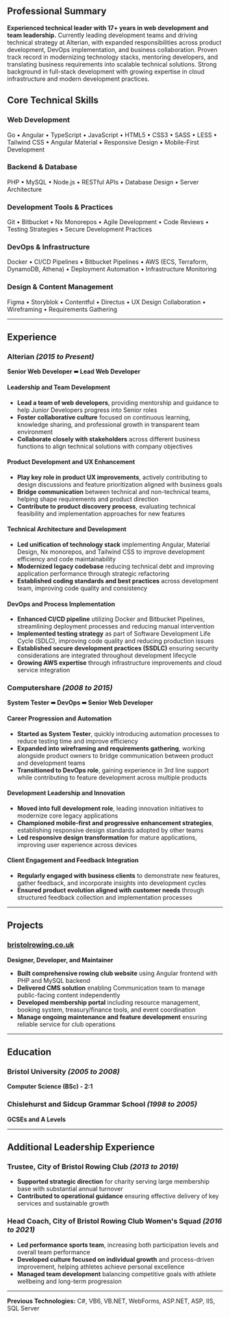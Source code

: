 ## Professional Summary

**Experienced technical leader with 17+ years in web development and team leadership.** Currently leading development teams and driving technical strategy at Alterian, with expanded responsibilities across product development, DevOps implementation, and business collaboration. Proven track record in modernizing technology stacks, mentoring developers, and translating business requirements into scalable technical solutions. Strong background in full-stack development with growing expertise in cloud infrastructure and modern development practices.

## Core Technical Skills

### **Web Development**
Go • Angular • TypeScript • JavaScript • HTML5 • CSS3 • SASS • LESS • Tailwind CSS • Angular Material • Responsive Design • Mobile-First Development

### **Backend & Database**
PHP • MySQL • Node.js • RESTful APIs • Database Design • Server Architecture

### **Development Tools & Practices**
Git • Bitbucket • Nx Monorepos • Agile Development • Code Reviews • Testing Strategies • Secure Development Practices

### **DevOps & Infrastructure**
Docker • CI/CD Pipelines • Bitbucket Pipelines • AWS (ECS, Terraform, DynamoDB, Athena) • Deployment Automation • Infrastructure Monitoring

### **Design & Content Management**
Figma • Storyblok • Contentful • Directus • UX Design Collaboration • Wireframing • Requirements Gathering

---

## Experience

### **Alterian** _(2015 to Present)_
**Senior Web Developer ➠ Lead Web Developer**

#### **Leadership and Team Development**
- **Lead a team of web developers**, providing mentorship and guidance to help Junior Developers progress into Senior roles
- **Foster collaborative culture** focused on continuous learning, knowledge sharing, and professional growth in transparent team environment
- **Collaborate closely with stakeholders** across different business functions to align technical solutions with company objectives

#### **Product Development and UX Enhancement**
- **Play key role in product UX improvements**, actively contributing to design discussions and feature prioritization aligned with business goals
- **Bridge communication** between technical and non-technical teams, helping shape requirements and product direction
- **Contribute to product discovery process**, evaluating technical feasibility and implementation approaches for new features

#### **Technical Architecture and Development**
- **Led unification of technology stack** implementing Angular, Material Design, Nx monorepos, and Tailwind CSS to improve development efficiency and code maintainability
- **Modernized legacy codebase** reducing technical debt and improving application performance through strategic refactoring
- **Established coding standards and best practices** across development team, improving code quality and consistency

#### **DevOps and Process Implementation**
- **Enhanced CI/CD pipeline** utilizing Docker and Bitbucket Pipelines, streamlining deployment processes and reducing manual intervention
- **Implemented testing strategy** as part of Software Development Life Cycle (SDLC), improving code quality and reducing production issues
- **Established secure development practices (SSDLC)** ensuring security considerations are integrated throughout development lifecycle
- **Growing AWS expertise** through infrastructure improvements and cloud service integration

### **Computershare** _(2008 to 2015)_
**System Tester ➠ DevOps ➠ Senior Web Developer**

#### **Career Progression and Automation**
- **Started as System Tester**, quickly introducing automation processes to reduce testing time and improve efficiency
- **Expanded into wireframing and requirements gathering**, working alongside product owners to bridge communication between product and development teams
- **Transitioned to DevOps role**, gaining experience in 3rd line support while contributing to feature development across multiple products

#### **Development Leadership and Innovation**
- **Moved into full development role**, leading innovation initiatives to modernize core legacy applications
- **Championed mobile-first and progressive enhancement strategies**, establishing responsive design standards adopted by other teams
- **Led responsive design transformation** for mature applications, improving user experience across devices

#### **Client Engagement and Feedback Integration**
- **Regularly engaged with business clients** to demonstrate new features, gather feedback, and incorporate insights into development cycles
- **Ensured product evolution aligned with customer needs** through structured feedback collection and implementation processes

---

## Projects

### **[bristolrowing.co.uk](https://bristolrowing.co.uk)**
**Designer, Developer, and Maintainer**

- **Built comprehensive rowing club website** using Angular frontend with PHP and MySQL backend
- **Delivered CMS solution** enabling Communication team to manage public-facing content independently
- **Developed membership portal** including resource management, booking system, treasury/finance tools, and event coordination
- **Manage ongoing maintenance and feature development** ensuring reliable service for club operations

---

## Education

### **Bristol University** _(2005 to 2008)_
**Computer Science (BSc) - 2:1**

### **Chislehurst and Sidcup Grammar School** _(1998 to 2005)_
**GCSEs and A Levels**

---

## Additional Leadership Experience

### **Trustee, City of Bristol Rowing Club** _(2013 to 2019)_
- **Supported strategic direction** for charity serving large membership base with substantial annual turnover
- **Contributed to operational guidance** ensuring effective delivery of key services and sustainable growth

### **Head Coach, City of Bristol Rowing Club Women's Squad** _(2016 to 2021)_
- **Led performance sports team**, increasing both participation levels and overall team performance
- **Developed culture focused on individual growth** and process-driven improvement, helping athletes achieve personal excellence
- **Managed team development** balancing competitive goals with athlete wellbeing and long-term progression

---

**Previous Technologies:** C#, VB6, VB.NET, WebForms, ASP.NET, ASP, IIS, SQL Server